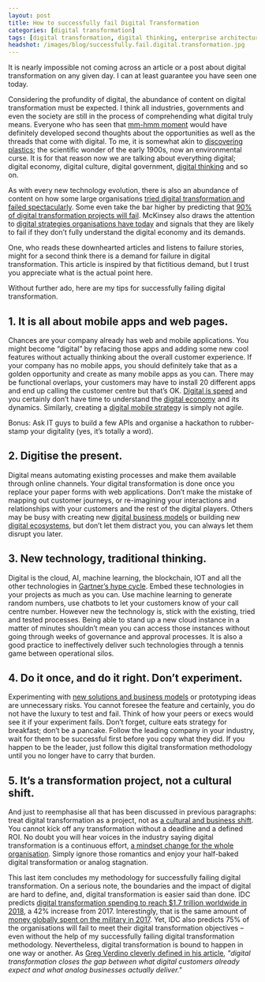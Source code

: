 ```yaml
---
layout: post
title: How to successfully fail Digital Transformation
categories: [digital transformation]
tags: [digital transformation, digital thinking, enterprise architecture]
headshot: /images/blog/successfully.fail.digital.transformation.jpg
---
```

It is nearly impossible not coming across an article or a post about digital transformation on any given day. I can at least guarantee you have seen one today.


Considering the profundity of digital, the abundance of content on digital transformation must be expected. I think all industries, governments and even the society are still in the process of comprehending what digital truly means. Everyone who has seen that [mm-hmm moment](https://youtu.be/USXoINPEhoA?t=1m48s) would have definitely developed second thoughts about the opportunities as well as the threads that come with digital. To me, it is somewhat akin to [discovering plastics](https://www.bbc.com/news/business-42646025); the scientific wonder of the early 1900s, now an environmental curse. It is for that reason now we are talking about everything digital; digital economy, digital culture, digital government, [digital thinking](https://zettamachine.com/2016/05/03/digital-thinking) and so on.


<!--more-->


As with every new technology evolution, there is also an abundance of content on how some large organisations [tried digital transformation and failed spectacularly](https://hbr.org/2018/03/why-so-many-high-profile-digital-transformations-fail). Some even take the bar higher by predicting that [90% of digital transformation projects will fail](http://www.digitaljournal.com/tech-and-science/technology/9-out-of-10-digital-transformation-projects-will-fail/article/499314). McKinsey also draws the attention to [digital strategies organisations have today](https://www.mckinsey.com/business-functions/digital-mckinsey/our-insights/why-digital-strategies-fail) and signals that they are likely to fail if they don&#8217;t fully understand the digital economy and its demands.

One, who reads these downhearted articles and listens to failure stories, might for a second think there is a demand for failure in digital transformation. This article is inspired by that fictitious demand, but I trust you appreciate what is the actual point here.

Without further ado, here are my tips for successfully failing digital transformation.

## 1. It is all about mobile apps and web pages.

Chances are your company already has web and mobile applications. You might become &#8220;digital&#8221; by refacing those apps and adding some new cool features without actually thinking about the overall customer experience. If your company has no mobile apps, you should definitely take that as a golden opportunity and create as many mobile apps as you can. There may be functional overlaps, your customers may have to install 20 different apps and end up calling the customer centre but that&#8217;s OK. [Digital is speed](https://sloanreview.mit.edu/article/digital-is-about-speed-but-it-takes-a-long-time/) and you certainly don&#8217;t have time to understand the [digital economy](https://www.forbes.com/sites/koshagada/2016/06/16/what-is-the-digital-economy/#4dc59d9c7628) and its dynamics. Similarly, creating a [digital mobile strateg](https://centricdigital.com/blog/digital-strategy/key-features-of-a-strong-mobile-app-strategy/)y is simply not agile.

Bonus: Ask IT guys to build a few APIs and organise a hackathon to rubber-stamp your digitality (yes, it&#8217;s totally a word).

## 2. Digitise the present.

Digital means automating existing processes and make them available through online channels. Your digital transformation is done once you replace your paper forms with web applications. Don&#8217;t make the mistake of mapping out customer journeys, or re-imagining your interactions and relationships with your customers and the rest of the digital players. Others may be busy with creating new [digital business models](https://www.digitalistmag.com/digital-economy/2017/04/19/digital-transformation-rewriting-business-models-05042457) or building new [digital ecosystems](https://www.telegraph.co.uk/business/ready-and-enabled/what-is-a-digital-ecosystem/), but don&#8217;t let them distract you, you can always let them disrupt you later.

## 3. New technology, traditional thinking.

Digital is the cloud, AI, machine learning, the blockchain, IOT and all the other technologies in [Gartner&#8217;s hype cycle](https://www.gartner.com/technology/research/methodologies/hype-cycle.jsp). Embed these technologies in your projects as much as you can. Use machine learning to generate random numbers, use chatbots to let your customers know of your call centre number. However new the technology is, stick with the existing, tried and tested processes. Being able to stand up a new cloud instance in a matter of minutes shouldn&#8217;t mean you can access those instances without going through weeks of governance and approval processes. It is also a good practice to ineffectively deliver such technologies through a tennis game between operational silos.

## 4. Do it once, and do it right. Don&#8217;t experiment.

Experimenting with [new solutions and business models](https://www.fastcompany.com/40540343/we-need-breakthrough-business-models-not-breakthrough-technology) or prototyping ideas are unnecessary risks. You cannot foresee the feature and certainly, you do not have the luxury to test and fail. Think of how your peers or execs would see it if your experiment fails. Don&#8217;t forget, culture eats strategy for breakfast; don&#8217;t be a pancake. Follow the leading company in your industry, wait for them to be successful first before you copy what they did. If you happen to be the leader, just follow this digital transformation methodology until you no longer have to carry that burden.

## 5. It&#8217;s a transformation project, not a cultural shift.

And just to reemphasise all that has been discussed in previous paragraphs: treat digital transformation as a project, not as [a cultural and business shift](https://www.bcg.com/publications/2018/not-digital-transformation-without-digital-culture.aspx). You cannot kick off any transformation without a deadline and a defined ROI. No doubt you will hear voices in the industry saying digital transformation is a continuous effort, [a mindset change for the whole organisation](https://www.forbes.com/sites/forbestechcouncil/2018/03/27/rethinking-digital-transformation). Simply ignore those romantics and enjoy your half-baked digital transformation or analog stagnation.

This last item concludes my methodology for successfully failing digital transformation. On a serious note, the boundaries and the impact of digital are hard to define, and, digital transformation is easier said than done. IDC predicts [digital transformation spending to reach $1.7 trillion worldwide in 2018](https://enterprisersproject.com/what-is-digital-transformation), a 42% increase from 2017. Interestingly, that is the same amount of [money globally spent on the military in 2017](https://www.sipri.org/media/press-release/2018/global-military-spending-remains-high-17-trillion). Yet, IDC also predicts 75% of the organisations will fail to meet their digital transformation objectives &#8211; even without the help of my successfully failing digital transformation methodology. Nevertheless, digital transformation is bound to happen in one way or another. As [Greg Verdino cleverly defined in his article](https://www.gregverdino.com/digital-transformation-definition/), *"digital transformation closes the gap between what digital customers already expect and what analog businesses actually deliver."*
